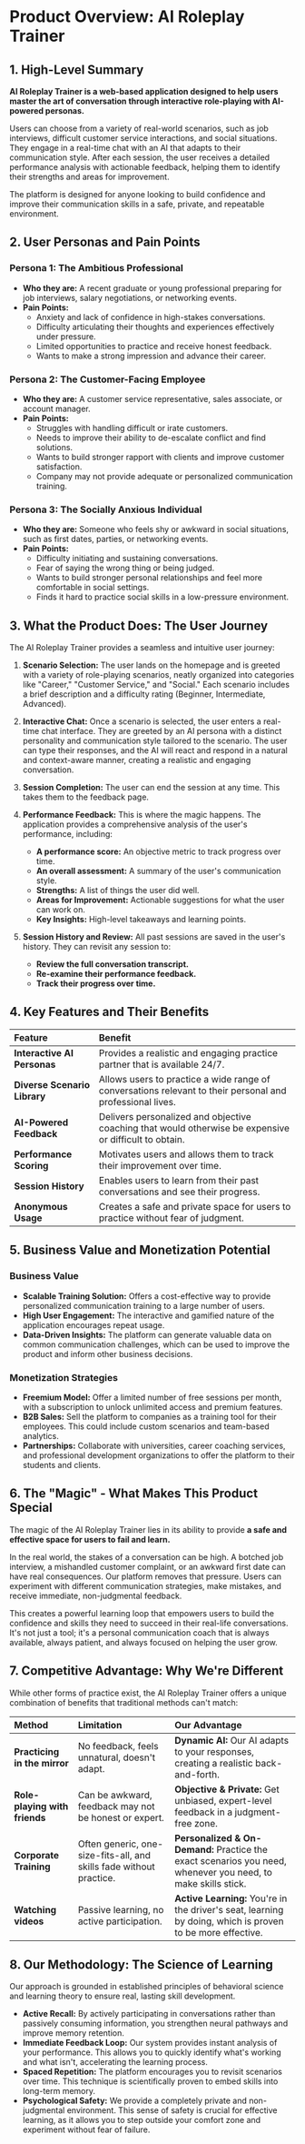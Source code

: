 # Product Overview: AI Roleplay Trainer

## 1. High-Level Summary

**AI Roleplay Trainer is a web-based application designed to help users master the art of conversation through interactive role-playing with AI-powered personas.**

Users can choose from a variety of real-world scenarios, such as job interviews, difficult customer service interactions, and social situations. They engage in a real-time chat with an AI that adapts to their communication style. After each session, the user receives a detailed performance analysis with actionable feedback, helping them to identify their strengths and areas for improvement.

The platform is designed for anyone looking to build confidence and improve their communication skills in a safe, private, and repeatable environment.

## 2. User Personas and Pain Points

### Persona 1: The Ambitious Professional

*   **Who they are:** A recent graduate or young professional preparing for job interviews, salary negotiations, or networking events.
*   **Pain Points:**
    *   Anxiety and lack of confidence in high-stakes conversations.
    *   Difficulty articulating their thoughts and experiences effectively under pressure.
    *   Limited opportunities to practice and receive honest feedback.
    *   Wants to make a strong impression and advance their career.

### Persona 2: The Customer-Facing Employee

*   **Who they are:** A customer service representative, sales associate, or account manager.
*   **Pain Points:**
    *   Struggles with handling difficult or irate customers.
    *   Needs to improve their ability to de-escalate conflict and find solutions.
    *   Wants to build stronger rapport with clients and improve customer satisfaction.
    *   Company may not provide adequate or personalized communication training.

### Persona 3: The Socially Anxious Individual

*   **Who they are:** Someone who feels shy or awkward in social situations, such as first dates, parties, or networking events.
*   **Pain Points:**
    *   Difficulty initiating and sustaining conversations.
    *   Fear of saying the wrong thing or being judged.
    *   Wants to build stronger personal relationships and feel more comfortable in social settings.
    *   Finds it hard to practice social skills in a low-pressure environment.

## 3. What the Product Does: The User Journey

The AI Roleplay Trainer provides a seamless and intuitive user journey:

1.  **Scenario Selection:** The user lands on the homepage and is greeted with a variety of role-playing scenarios, neatly organized into categories like "Career," "Customer Service," and "Social." Each scenario includes a brief description and a difficulty rating (Beginner, Intermediate, Advanced).

2.  **Interactive Chat:** Once a scenario is selected, the user enters a real-time chat interface. They are greeted by an AI persona with a distinct personality and communication style tailored to the scenario. The user can type their responses, and the AI will react and respond in a natural and context-aware manner, creating a realistic and engaging conversation.

3.  **Session Completion:** The user can end the session at any time. This takes them to the feedback page.

4.  **Performance Feedback:** This is where the magic happens. The application provides a comprehensive analysis of the user's performance, including:
    *   **A performance score:** An objective metric to track progress over time.
    *   **An overall assessment:** A summary of the user's communication style.
    *   **Strengths:** A list of things the user did well.
    *   **Areas for Improvement:** Actionable suggestions for what the user can work on.
    *   **Key Insights:** High-level takeaways and learning points.

5.  **Session History and Review:** All past sessions are saved in the user's history. They can revisit any session to:
    *   **Review the full conversation transcript.**
    *   **Re-examine their performance feedback.**
    *   **Track their progress over time.**

## 4. Key Features and Their Benefits

| Feature | Benefit |
| :--- | :--- |
| **Interactive AI Personas** | Provides a realistic and engaging practice partner that is available 24/7. |
| **Diverse Scenario Library** | Allows users to practice a wide range of conversations relevant to their personal and professional lives. |
| **AI-Powered Feedback** | Delivers personalized and objective coaching that would otherwise be expensive or difficult to obtain. |
| **Performance Scoring** | Motivates users and allows them to track their improvement over time. |
| **Session History** | Enables users to learn from their past conversations and see their progress. |
| **Anonymous Usage** | Creates a safe and private space for users to practice without fear of judgment. |

## 5. Business Value and Monetization Potential

### Business Value

*   **Scalable Training Solution:** Offers a cost-effective way to provide personalized communication training to a large number of users.
*   **High User Engagement:** The interactive and gamified nature of the application encourages repeat usage.
*   **Data-Driven Insights:** The platform can generate valuable data on common communication challenges, which can be used to improve the product and inform other business decisions.

### Monetization Strategies

*   **Freemium Model:** Offer a limited number of free sessions per month, with a subscription to unlock unlimited access and premium features.
*   **B2B Sales:** Sell the platform to companies as a training tool for their employees. This could include custom scenarios and team-based analytics.
*   **Partnerships:** Collaborate with universities, career coaching services, and professional development organizations to offer the platform to their students and clients.

## 6. The "Magic" - What Makes This Product Special

The magic of the AI Roleplay Trainer lies in its ability to provide **a safe and effective space for users to fail and learn.**

In the real world, the stakes of a conversation can be high. A botched job interview, a mishandled customer complaint, or an awkward first date can have real consequences. Our platform removes that pressure. Users can experiment with different communication strategies, make mistakes, and receive immediate, non-judgmental feedback.

This creates a powerful learning loop that empowers users to build the confidence and skills they need to succeed in their real-life conversations. It's not just a tool; it's a personal communication coach that is always available, always patient, and always focused on helping the user grow.

## 7. Competitive Advantage: Why We're Different

While other forms of practice exist, the AI Roleplay Trainer offers a unique combination of benefits that traditional methods can't match:

| Method | Limitation | Our Advantage |
| :--- | :--- | :--- |
| **Practicing in the mirror** | No feedback, feels unnatural, doesn't adapt. | **Dynamic AI:** Our AI adapts to your responses, creating a realistic back-and-forth. |
| **Role-playing with friends** | Can be awkward, feedback may not be honest or expert. | **Objective & Private:** Get unbiased, expert-level feedback in a judgment-free zone. |
| **Corporate Training** | Often generic, one-size-fits-all, and skills fade without practice. | **Personalized & On-Demand:** Practice the exact scenarios you need, whenever you need, to make skills stick. |
| **Watching videos** | Passive learning, no active participation. | **Active Learning:** You're in the driver's seat, learning by doing, which is proven to be more effective. |

## 8. Our Methodology: The Science of Learning

Our approach is grounded in established principles of behavioral science and learning theory to ensure real, lasting skill development.

*   **Active Recall:** By actively participating in conversations rather than passively consuming information, you strengthen neural pathways and improve memory retention.
*   **Immediate Feedback Loop:** Our system provides instant analysis of your performance. This allows you to quickly identify what's working and what isn't, accelerating the learning process.
*   **Spaced Repetition:** The platform encourages you to revisit scenarios over time. This technique is scientifically proven to embed skills into long-term memory.
*   **Psychological Safety:** We provide a completely private and non-judgmental environment. This sense of safety is crucial for effective learning, as it allows you to step outside your comfort zone and experiment without fear of failure.